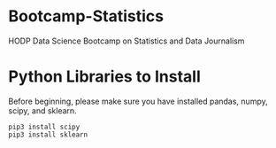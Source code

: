 # Bootcamp-Statistics
HODP Data Science Bootcamp on Statistics and Data Journalism

# Python Libraries to Install
Before beginning, please make sure you have installed pandas, numpy, scipy, and sklearn.

```console
pip3 install scipy
pip3 install sklearn
```